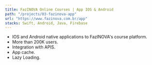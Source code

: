 ```yaml
---
title: FazINOVA Online Courses | App IOS & Android
path: "/projects/03-fazinova-app"
url: "https://www.fazinova.com.br/app"
stacks: Swift, Android, Java, Firebase
---
```


- IOS and Android native applications to FazINOVA's course platform.
- More than 200K users.
- Integration with APIS.
- App cache.
- Lazy Loading.
